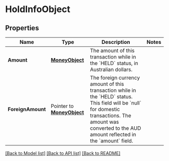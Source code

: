 # HoldInfoObject

## Properties

Name | Type | Description | Notes
------------ | ------------- | ------------- | -------------
**Amount** | [**MoneyObject**](MoneyObject.md) | The amount of this transaction while in the &#x60;HELD&#x60; status, in Australian dollars.  | 
**ForeignAmount** | Pointer to [**MoneyObject**](MoneyObject.md) | The foreign currency amount of this transaction while in the &#x60;HELD&#x60; status. This field will be &#x60;null&#x60; for domestic transactions. The amount was converted to the AUD amount reflected in the &#x60;amount&#x60; field.  | 

[[Back to Model list]](../README.md#documentation-for-models) [[Back to API list]](../README.md#documentation-for-api-endpoints) [[Back to README]](../README.md)


